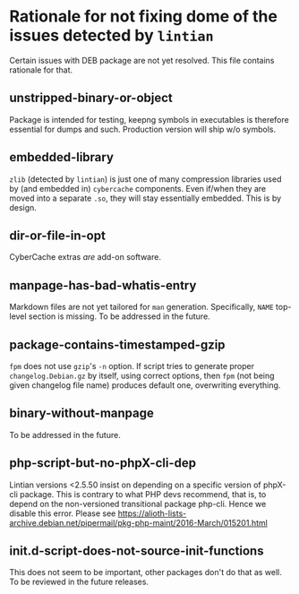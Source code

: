 
Rationale for not fixing dome of the issues detected by `lintian`
=================================================================

Certain issues with DEB package are not yet resolved. This file contains
rationale for that.

unstripped-binary-or-object
---------------------------

Package is intended for testing, keepng symbols in executables is therefore
essential for dumps and such. Production version will ship w/o symbols.

embedded-library
----------------

`zlib` (detected by `lintian`) is just one of many compression libraries used
by (and embedded in) `cybercache` components. Even if/when they are moved into
a separate `.so`, they will stay essentially embedded. This is by design.

dir-or-file-in-opt
------------------

CyberCache extras *are* add-on software.

manpage-has-bad-whatis-entry
----------------------------

Markdown files are not yet tailored for `man` generation. Specifically, `NAME`
top-level section is missing. To be addressed in the future.

package-contains-timestamped-gzip
---------------------------------

`fpm` does not use `gzip`'s `-n` option. If script tries to generate proper
`changelog.Debian.gz` by itself, using correct options, then `fpm` (not being
given changelog file name) produces default one, overwriting everything.

binary-without-manpage
----------------------

To be addressed in the future.

php-script-but-no-phpX-cli-dep
------------------------------

Lintian versions <2.5.50 insist on depending on a specific version of phpX-cli
package. This is contrary to what PHP devs recommend, that is, to depend on the
non-versioned transitional package php-cli. Hence we disable this error.
Please see
https://alioth-lists-archive.debian.net/pipermail/pkg-php-maint/2016-March/015201.html

init.d-script-does-not-source-init-functions
--------------------------------------------

This does not seem to be important, other packages don't do that as well. To be
reviewed in the future releases.
